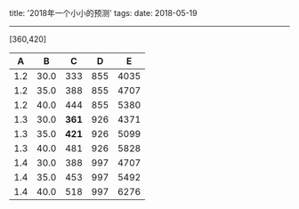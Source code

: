 title: '2018年一个小小的预测'
tags: 
date: 2018-05-19

---
[360,420]

A|B|C|D|E
-|-|-|-|-
1.2|30.0|333|855|4035
1.2|35.0|388|855|4707
1.2|40.0|444|855|5380
1.3|30.0|**361**|926|4371
1.3|35.0|**421**|926|5099
1.3|40.0|481|926|5828
1.4|30.0|388|997|4707
1.4|35.0|453|997|5492
1.4|40.0|518|997|6276

